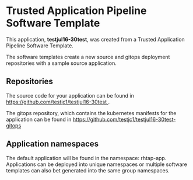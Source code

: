 # Trusted Application Pipeline Software Template

This application, **testjul16-30test**, was created from a Trusted Application Pipeline Software Template.

The software templates create a new source and gitops deployment repositories with a sample source application. 

## Repositories

The source code for your application can be found in [https://github.com/testjc1/testjul16-30test ](https://github.com/testjc1/testjul16-30test ).
 
The gitops repository, which contains the kubernetes manifests for the application can be found in 
[https://github.com/testjc1/testjul16-30test-gitops ](https://github.com/testjc1/testjul16-30test-gitops ) 

## Application namespaces 

The default application will be found in the namespace: rhtap-app. Applications can be deployed into unique namespaces or multiple software templates can also bet generated into the same group namespaces.  